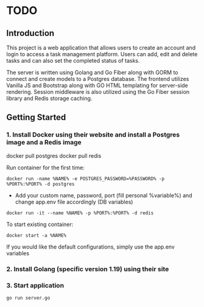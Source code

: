 # TODO

## Introduction

This project is a web application that allows users to create an account and login to access a task management platform.
Users can add, edit and delete tasks and can also set the completed status of tasks.

The server is written using Golang and Go Fiber along with GORM to connect and create models to a Postgres database.
The frontend utilizes Vanilla JS and Bootstrap along with GO HTML templating for server-side rendering.
Session middleware is also utilized using the Go Fiber session library and Redis storage caching.

## Getting Started

### 1. Install Docker using their website and install a Postgres image and a Redis image

docker pull postgres
docker pull redis

Run container for the first time:

`docker run -name %NAME% -e POSTGRES_PASSWORD=%PASSWORD% -p %PORT%:%PORT% -d postgres`

- Add your custom name, password, port (fill personal %variable%) and change app.env file accordingly (DB variables)

`docker run -it --name %NAME% -p %PORT%:%PORT% -d redis`

To start existing container:

`docker start -a %NAME%`

If you would like the default configurations, simply use the app.env variables

### 2. Install Golang (specific version 1.19) using their site

### 3. Start application

`go run server.go`


